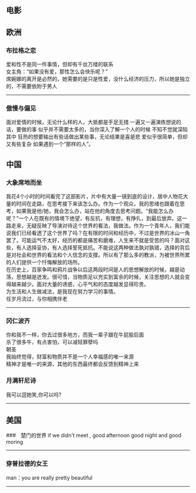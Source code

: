 ## 电影

## 欧洲
### 布拉格之恋
爱和性不是同一件事情，但却有千丝万缕的联系  
女主角：“如果没有爱，那性怎么会快乐呢？”  
席婉娜的离开是必然的，她需要的是只是性爱，没什么经济的压力，所以她是独立的，不需要依附于男人  
****
### 傲慢与偏见
面对爱情的时候，无论什么样的人，大抵都是手足无措
一遍又一遍演练想说的话，要做的事
似乎并不需要太多的，当你深入了解一个人的时候
不知不觉就深陷其中
狂热的想要输出有些话做出某些事，无论结果是喜是悲
爱似乎很简单，但却又有些复杂
如果遇到一个“那样的人”。

## 中国
### 大象席地而坐
我花4个小时的时间看完了这部影片，片中有大量一镜到底的设计，居中人物花大量的时间在走路，在思考接下来该怎么办。作为一个观众，我的思绪也跟着在思考，如果我是他/她，我会怎么办，站在他的角度去思考问题。“我能怎么办呢？”一个人在既有的情境下绝望，有反抗，有理想，有挣扎，到最后放弃。这一路走来，无疑反映了导演对待这个世界的看法，我做法。作为一个青年人，我们能说我们已经看透了这个世界了吗？在有限的时间和经历中，不过是世界的冰山一角罢了。可能运气不太好，经历的都是痛苦和磨难，人生来不就是受苦的吗？面对这些，有人选择妥协，有人选择誓死抵抗。不能说这两种做法孰对孰错，选择的背后是对社会和世界的看法和个人信念的支撑。所以有了那么多的教派，为被世界所累的人们提供一个忏悔解放的场所。  
在历史上，百家争鸣和鸦片战争以后这两段时间是人的思想解放的时候，越是动荡，思想越是迸发。很可惜，当物质足以充实到富余的时候，关注思想的人就会变得越来越少。面对大量的诱惑，心平气和的态度越发显得珍贵。  
为生活和人生做减法，是我现在努力学习的事情。  
任岁月流过，与你相携伴老  
****
### 冈仁波齐
你和我不一样，你去过很多地方，而我一辈子跟在牛屁股后面  
杀了很多牛，有点害怕，可以减轻罪孽吗  
朝圣  
我始终觉得，财富和物质并不是一个人幸福感的唯一来源  
精神才是唯一的来源，其他的东西最终都会反馈到精神上来  
### 月满轩尼诗
我可以逗她笑,你可以吗?  
****



## 美国
###　楚门的世界
if we didn't meet , good afternoon good night and good moring
****
### 穿普拉德的女王
man：you are really pretty beautiful
****